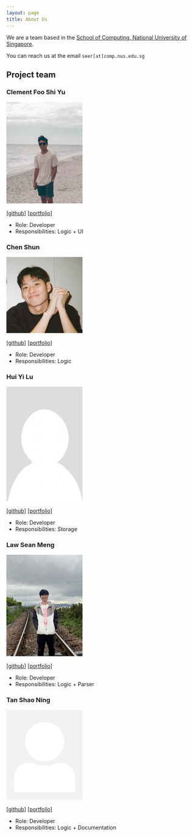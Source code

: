 ```yaml
---
layout: page
title: About Us
---
```


We are a team based in the [School of Computing, National University of Singapore](http://www.comp.nus.edu.sg).

You can reach us at the email `seer[at]comp.nus.edu.sg`

## Project team

### Clement Foo Shi Yu

<img src="images/cfsy.png" width="200px">

[[github](https://github.com/CFSY)]
[[portfolio](team/cfsy.md)]

* Role: Developer
* Responsibilities: Logic + UI

### Chen Shun

<img src="images/ciaoosuuu.png" width="200px">

[[github](http://github.com/ciaoosuuu)]
[[portfolio](team/ciaoosuuu.md)]

* Role: Developer
* Responsibilities: Logic

### Hui Yi Lu

<img src="images/pewggls.png" width="200px">

[[github](http://github.com/pewggls)] [[portfolio](team/pewggls.md)]

* Role: Developer
* Responsibilities: Storage

### Law Sean Meng

<img src="images/seox123.png" width="200px">

[[github](http://github.com/seox123)]
[[portfolio](team/seox123.md)]

* Role: Developer
* Responsibilities: Logic + Parser

### Tan Shao Ning

<img src="images/ningtan11.png" width="200px">

[[github](http://github.com/ningtan11)]
[[portfolio](team/ningtan11.md)]

* Role: Developer
* Responsibilities: Logic + Documentation
